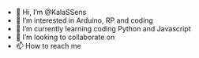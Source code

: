 - 👋 Hi, I’m @KalaSSens
- 👀 I’m interested in Arduino, RP and coding
- 🌱 I’m currently learning coding Python and Javascript
- 💞️ I’m looking to collaborate on 
- 📫 How to reach me 

<!---
KalaSSens/KalaSSens is a ✨ special ✨ repository because its `README.md` (this file) appears on your GitHub profile.
You can click the Preview link to take a look at your changes.
--->
